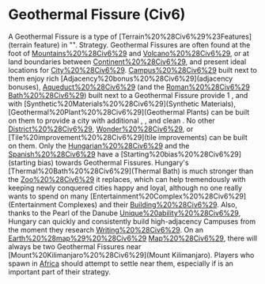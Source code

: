 # Geothermal Fissure (Civ6)

A Geothermal Fissure is a type of [Terrain%20%28Civ6%29%23Features](terrain feature) in "". 
Strategy.
Geothermal Fissures are often found at the foot of [Mountains%20%28Civ6%29](Mountains) and [Volcano%20%28Civ6%29](Volcanoes), or at land boundaries between [Continent%20%28Civ6%29](continents), and present ideal locations for [City%20%28Civ6%29](cities). [Campus%20%28Civ6%29](Campuses) built next to them enjoy rich [Adjacency%20bonus%20%28Civ6%29](adjacency bonuses), [Aqueduct%20%28Civ6%29](Aqueducts) (and the [Roman%20%28Civ6%29](Roman) [Bath%20%28Civ6%29](Bath)) built next to a Geothermal Fissure provide 1 , and with [Synthetic%20Materials%20%28Civ6%29](Synthetic Materials), [Geothermal%20Plant%20%28Civ6%29](Geothermal Plants) can be built on them to provide a city with additional , , and clean . No other [District%20%28Civ6%29](districts), [Wonder%20%28Civ6%29](wonders), or [Tile%20improvement%20%28Civ6%29](tile improvements) can be built on them.
Only the [Hungarian%20%28Civ6%29](Hungarians) and the [Spanish%20%28Civ6%29](Spanish) have a [Starting%20bias%20%28Civ6%29](starting bias) towards Geothermal Fissures. Hungary's [Thermal%20Bath%20%28Civ6%29](Thermal Bath) is much stronger than the [Zoo%20%28Civ6%29](Zoo) it replaces, which can help tremendously with keeping newly conquered cities happy and loyal, although no one really wants to spend on many [Entertainment%20Complex%20%28Civ6%29](Entertainment Complexes) and their [Building%20%28Civ6%29](buildings). Also, thanks to the Pearl of the Danube [Unique%20ability%20%28Civ6%29](ability), Hungary can quickly and consistently build high-adjacency Campuses from the moment they research [Writing%20%28Civ6%29](Writing).
On an [Earth%20%28map%29%20%28Civ6%29](Earth) [Map%20%28Civ6%29](map), there will always be two Geothermal Fissures near [Mount%20Kilimanjaro%20%28Civ6%29](Mount Kilimanjaro). Players who spawn in [Africa](Africa) should attempt to settle near them, especially if is an important part of their strategy.